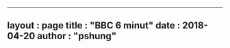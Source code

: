 
---
layout  : page
title   : "BBC 6 minut"
date       : 2018-04-20
author      : "pshung"
---


# 
<!--stackedit_data:
eyJoaXN0b3J5IjpbMTM3NDkwOTA2Nl19
-->